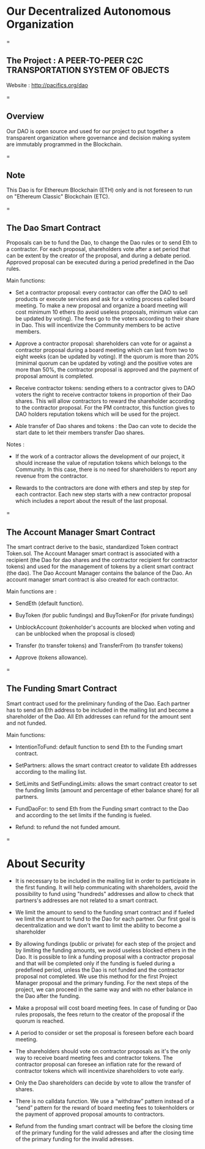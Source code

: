 # Our Decentralized Autonomous Organization

=

## The Project : A PEER-TO-PEER C2C TRANSPORTATION SYSTEM OF OBJECTS

Website : http://pacifics.org/dao

=

## Overview
Our DAO is open source and used for our project to put together a transparent organization where governance and decision making system are immutably programmed in the Blockchain. 

=

## Note
This Dao is for Ethereum Blockchain (ETH) only and is not foreseen to run on "Ethereum Classic" Blockchain (ETC).


=

## The Dao Smart Contract

Proposals can be to fund the Dao, to change the Dao rules or to send Eth to a contractor. For each proposal, shareholders vote after a set period that can be extent by the creator of the proposal, and during a debate period. Approved proposal can be executed during a period predefined in the Dao rules.

Main functions: 

- Set a contractor proposal: every contractor can offer the DAO to sell products or execute services and ask for a voting process called board meeting. To make a new proposal and organize a board meeting will cost minimum 10 ethers (to avoid useless proposals, minimum value can be updated by voting). The fees go to the voters according to their share in Dao. This will incentivize the Community members to be active members. 

- Approve a contractor proposal: shareholders can vote for or against a contractor proposal during a board meeting which can last from two to eight weeks (can be updated by voting). If the quorum is more than 20% (minimal quorum can be updated by voting) and the positive votes are more than 50%, the contractor proposal is approved and the payment of proposal amount is completed. 

- Receive contractor tokens: sending ethers to a contractor gives to DAO voters the right to receive contractor tokens in proportion of their Dao shares. This will allow contractors to reward the shareholder according to the contractor proposal. For the PM contractor, this function gives to DAO holders reputation tokens which will be used for the project. 

- Able transfer of Dao shares and tokens : the Dao can vote to decide the start date to let their members transfer Dao shares.

Notes :

- If the work of a contractor allows the development of our project, it should increase the value of reputation tokens which belongs to the Community. In this case, there is no need for shareholders to report any revenue from the contractor. 

- Rewards to the contractors are done with ethers and step by step for each contractor. Each new step starts with a new contractor proposal which includes a report about the result of the last proposal.  

=

## The Account Manager Smart Contract

The smart contract derive to the basic, standardized Token contract Token.sol. The Account Manager smart contract is associated with a recipient (the Dao for dao shares and the contractor recipient for contractor tokens) and used for the management of tokens by a client smart contract (the dao). The Dao Account Manager contains the balance of the Dao. An account manager smart contract is also created for each contractor.

Main functions are : 

- SendEth (default function). 

- BuyToken (for public fundings) and BuyTokenFor (for private fundings)

- UnblockAccount (tokenholder's accounts are blocked when voting and can be unblocked when the proposal is closed)

- Transfer (to transfer tokens) and TransferFrom (to transfer tokens)

- Approve (tokens allowance). 

=

## The Funding Smart Contract

Smart contract used for the preliminary funding of the Dao. Each partner has to send an Eth address to be included in the mailing list and become a shareholder of the Dao. All Eth addresses can refund for the amount sent and not funded. 

Main functions: 

- IntentionToFund: default function to send Eth to the Funding smart contract.

- SetPartners: allows the smart contract creator to validate Eth addresses according to the mailing list.

- SetLimits and SetFundingLimits: allows the smart contract creator to set the funding limits (amount and percentage of ether balance share) for all partners.

- FundDaoFor: to send Eth from the Funding smart contract to the Dao and according to the set limits if the funding is fueled.

- Refund: to refund the not funded amount.

=

# About Security

- It is necessary to be included in the mailing list in order to participate in the first funding. It will help communicating with shareholders, avoid the possibility to fund using "hundreds" addresses and allow to check that partners's addresses are not related to a smart contract. 

- We limit the amount to send to the funding smart contract and if fueled we limit the amount to fund to the Dao for each partner. Our first goal is decentralization and we don't want to limit the ability to become a shareholder 

- By allowing fundings (public or private) for each step of the project and by limiting the funding amounts, we avoid useless blocked ethers in the Dao. It is possible to link a funding proposal with a contractor proposal and that will be completed only if the funding is fueled during a predefined period, unless the Dao is not funded and the contractor proposal not completed. We use this method for the first Project Manager proposal and the primary funding. For the next steps of the project, we can proceed in the same way and with no ether balance in the Dao after the funding.

- Make a proposal will cost board meeting fees. In case of funding or Dao rules proposals, the fees return to the creator of the proposal if the quorum is reached.

- A period to consider or set the proposal is foreseen before each board meeting. 

- The shareholders should vote on contractor proposals as it's the only way to receive board meeting fees and contractor tokens. The contractor proposal can foresee an inflation rate for the reward of contractor tokens which will incentivize shareholders to vote early.

- Only the Dao shareholders can decide by vote to allow the transfer of shares.

- There is no calldata function.  We use a “withdraw” pattern instead of a “send” pattern for the reward of board meeting fees to tokenholders or the payment of approved proposal amounts to contractors. 

- Refund from the funding smart contract will be before the closing time of the primary funding for the valid adresses and after the closing time of the primary funding for the invalid adresses.

